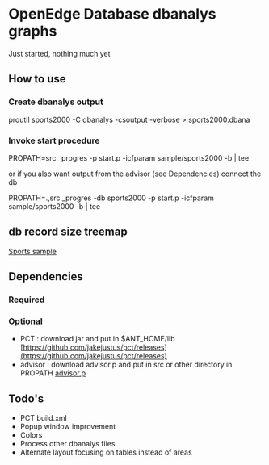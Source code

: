 # OpenEdge Database dbanalys graphs #
Just started, nothing much yet

## How to use
### Create dbanalys output
  proutil sports2000 -C dbanalys -csoutput -verbose > sports2000.dbana

### Invoke start procedure
  PROPATH=src _progres -p start.p -icfparam sample/sports2000 -b | tee

  or if you also want output from the advisor (see Dependencies) connect the db

  PROPATH=.,src _progres -db sports2000 -p start.p -icfparam sample/sports2000 -b | tee

## db record size treemap ##
[Sports sample](https://cdn.rawgit.com/cverbiest/dbanalys-charts/master/sample/sports2000.tab.html)

## Dependencies ##
### Required ###
### Optional ###
* PCT : download jar and put in $ANT_HOME/lib [https://github.com/jakejustus/pct/releases](https://github.com/jakejustus/pct/releases)
* advisor : download advisor.p and put in src or other directory in PROPATH [advisor.p](http://themaddba.com/downloads/advisor.p)

## Todo's ##
* PCT build.xml
* Popup window improvement
* Colors
* Process other dbanalys files
* Alternate layout focusing on tables instead of areas

